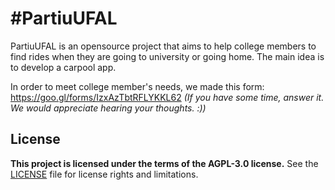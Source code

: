 # \#PartiuUFAL

PartiuUFAL is an opensource project that aims to help college members to find rides when they are going to university or going home. The main idea is to develop a carpool app.

In order to meet college member's needs, we made this form: https://goo.gl/forms/IzxAzTbtRFLYKKL62 
_(If you have some time, answer it. We would appreciate hearing your thoughts. :))_

## License

__This project is licensed under the terms of the AGPL-3.0 license.__
See the [LICENSE](LICENSE.md) file for license rights and limitations.
